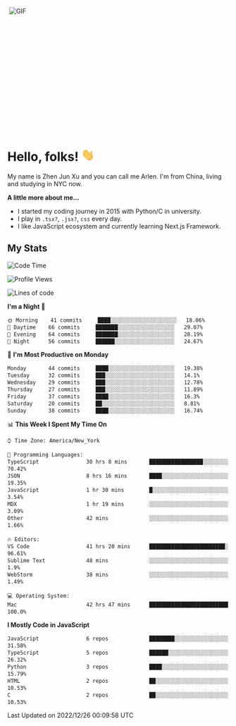 <img align="right" alt="GIF" src="https://media.giphy.com/media/xUA7bdpLxQhsSQdyog/giphy.gif" width="500" height="320" />

# Hello, folks! <img src="https://raw.githubusercontent.com/arlenxuzj/arlenxuzj/master/assets/wave.gif" width="30px">

My name is Zhen Jun Xu and you can call me Arlen. I'm from China, living and studying in NYC now.

**A little more about me...**

 - I started my coding journey in 2015 with Python/C in university.
 - I play in `.tsx?`, `.jsx?`, `css` every day.
 - I like JavaScript ecosystem and currently learning Next.js Framework.

## My Stats

<!--START_SECTION:waka-->
![Code Time](http://img.shields.io/badge/Code%20Time-2%2C781%20hrs%203%20mins-blue)

![Profile Views](http://img.shields.io/badge/Profile%20Views-1-blue)

![Lines of code](https://img.shields.io/badge/From%20Hello%20World%20I%27ve%20Written-284%20Thousand%20lines%20of%20code-blue)

**I'm a Night 🦉** 

```text
🌞 Morning    41 commits     ████░░░░░░░░░░░░░░░░░░░░░   18.06% 
🌆 Daytime    66 commits     ███████░░░░░░░░░░░░░░░░░░   29.07% 
🌃 Evening    64 commits     ███████░░░░░░░░░░░░░░░░░░   28.19% 
🌙 Night      56 commits     ██████░░░░░░░░░░░░░░░░░░░   24.67%

```
📅 **I'm Most Productive on Monday** 

```text
Monday       44 commits     ████░░░░░░░░░░░░░░░░░░░░░   19.38% 
Tuesday      32 commits     ███░░░░░░░░░░░░░░░░░░░░░░   14.1% 
Wednesday    29 commits     ███░░░░░░░░░░░░░░░░░░░░░░   12.78% 
Thursday     27 commits     ███░░░░░░░░░░░░░░░░░░░░░░   11.89% 
Friday       37 commits     ████░░░░░░░░░░░░░░░░░░░░░   16.3% 
Saturday     20 commits     ██░░░░░░░░░░░░░░░░░░░░░░░   8.81% 
Sunday       38 commits     ████░░░░░░░░░░░░░░░░░░░░░   16.74%

```


📊 **This Week I Spent My Time On** 

```text
⌚︎ Time Zone: America/New_York

💬 Programming Languages: 
TypeScript               30 hrs 8 mins       █████████████████░░░░░░░░   70.42% 
JSON                     8 hrs 16 mins       ████░░░░░░░░░░░░░░░░░░░░░   19.35% 
JavaScript               1 hr 30 mins        █░░░░░░░░░░░░░░░░░░░░░░░░   3.54% 
MDX                      1 hr 19 mins        ░░░░░░░░░░░░░░░░░░░░░░░░░   3.09% 
Other                    42 mins             ░░░░░░░░░░░░░░░░░░░░░░░░░   1.66%

🔥 Editors: 
VS Code                  41 hrs 20 mins      ████████████████████████░   96.61% 
Sublime Text             48 mins             ░░░░░░░░░░░░░░░░░░░░░░░░░   1.9% 
WebStorm                 38 mins             ░░░░░░░░░░░░░░░░░░░░░░░░░   1.49%

💻 Operating System: 
Mac                      42 hrs 47 mins      █████████████████████████   100.0%

```

**I Mostly Code in JavaScript** 

```text
JavaScript               6 repos             ████████░░░░░░░░░░░░░░░░░   31.58% 
TypeScript               5 repos             ██████░░░░░░░░░░░░░░░░░░░   26.32% 
Python                   3 repos             ████░░░░░░░░░░░░░░░░░░░░░   15.79% 
HTML                     2 repos             ██░░░░░░░░░░░░░░░░░░░░░░░   10.53% 
C                        2 repos             ██░░░░░░░░░░░░░░░░░░░░░░░   10.53%

```



 Last Updated on 2022/12/26 00:09:58 UTC
<!--END_SECTION:waka-->
